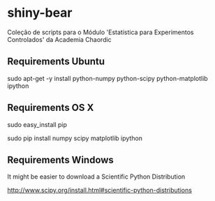 shiny-bear
=========

Coleção de scripts para o Módulo 'Estatística para Experimentos Controlados' da Academia Chaordic

Requirements Ubuntu
----

sudo apt-get -y install python-numpy python-scipy python-matplotlib ipython



Requirements OS X
----
sudo easy_install pip

sudo pip install numpy scipy matplotlib ipython


Requirements Windows
----

It might be easier to download a Scientific Python Distribution


http://www.scipy.org/install.html#scientific-python-distributions
